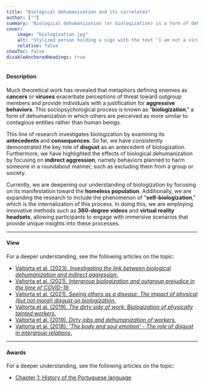 ```yaml
---
title: "Biological dehumanization and its correlates" 
author: [""]
summary: "Biological dehumanization (or biologization) is a form of dehumanization in which others are perceived as viruses and contagious entities rather than human beings. The present line of research explores this phenomenon by investigating its antecedents and consequences through correlational and experimental studies."
cover:
    image: "biologization.jpg"
    alt: "Stylized person holding a sign with the text 'I am not a virus'"
    relative: false
showToc: false
disableAnchoredHeadings: true
---
```


#### Description

Much theoretical work has revealed that metaphors defining enemies as **cancers** or **viruses** exacerbate perceptions of threat toward outgroup members and provide individuals with a justification for **aggressive behaviors**. This sociopsychological process is known as "**biologization**," a form of dehumanization in which others are perceived as more similar to contagious entities rather than human beings.

This line of research investigates biologization by examining its **antecedents** and **consequences**. So far, we have consistently demonstrated the key role of **disgust** as an antecedent of biologization. Furthermore, we have highlighted the effects of biological dehumanization by focusing on **indirect aggression**, namely behaviors planned to harm someone in a roundabout manner, such as excluding them from a group or society.

Currently, we are deepening our understanding of biologization by focusing on its manifestation toward the **homeless population**. Additionally, we are expanding the research to include the phenomenon of "**self-biologization**," which is the internalization of this process. In doing this, we are employing innovative methods such as **360-degree videos** and **virtual reality headsets**, allowing participants to engage with immersive scenarios that provide unique insights into these processes.

------------------------------------------------------------------------

#### View

For a deeper understanding, see the following articles on the topic: 

-   [Valtorta et al. (2023). *Investigating the link between biological dehumanization and indirect aggression*.](/publications/biologization-and-aggression/)
-   [Valtorta et al. (2021). *Intergroup biologization and outgroup prejudice in the time of COVID-19*.](/publications/covid-and-prejudice/)
-   [Valtorta et al. (2021). *Seeing others as a disease: The impact of physical (but not moral) disgust on biologization*.](/publications/disgust-and-biologization/)
-   [Valtorta et al. (2019). *The dirty side of work: Biologization of physically tainted workers*.](/publications/biologization-workers/)
-   [Valtorta et al. (2019). *Dirty jobs and dehumanization of workers*.](/publications/dirty-jobs/)
-   [Valtorta et al. (2018). *'The body and soul emotion' - The role of disgust in intergroup relations*.](/publications/the-body-and-soul-emotion/)

------------------------------------------------------------------------

#### Awards

For a deeper understanding, see the following articles on the topic: 

-   [Chapter 1: History of the Portuguese language](/publications/covid-and-prejudice/)
